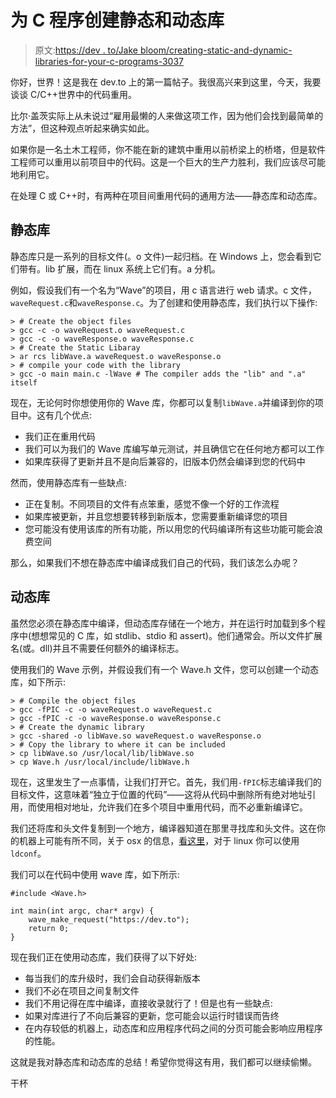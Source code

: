 # 为 C 程序创建静态和动态库

> 原文:[https://dev . to/Jake bloom/creating-static-and-dynamic-libraries-for-your-c-programs-3037](https://dev.to/jakebloom/creating-static-and-dynamic-libraries-for-your-c-programs-3037)

你好，世界！这是我在 dev.to 上的第一篇帖子。我很高兴来到这里，今天，我要谈谈 C/C++世界中的代码重用。

比尔·盖茨实际上从未说过“雇用最懒的人来做这项工作，因为他们会找到最简单的方法”，但这种观点听起来确实如此。

如果你是一名土木工程师，你不能在新的建筑中重用以前桥梁上的桥塔，但是软件工程师可以重用以前项目中的代码。这是一个巨大的生产力胜利，我们应该尽可能地利用它。

在处理 C 或 C++时，有两种在项目间重用代码的通用方法——静态库和动态库。

## 静态库

静态库只是一系列的目标文件(。o 文件)一起归档。在 Windows 上，您会看到它们带有。lib 扩展，而在 linux 系统上它们有。a 分机。

例如，假设我们有一个名为“Wave”的项目，用 c 语言进行 web 请求。c 文件，`waveRequest.c`和`waveResponse.c`。为了创建和使用静态库，我们执行以下操作:

```
> # Create the object files
> gcc -c -o waveRequest.o waveRequest.c
> gcc -c -o waveResponse.o waveResponse.c
> # Create the Static Libaray
> ar rcs libWave.a waveRequest.o waveResponse.o
> # compile your code with the library
> gcc -o main main.c -lWave # The compiler adds the "lib" and ".a" itself 
```

现在，无论何时你想使用你的 Wave 库，你都可以复制`libWave.a`并编译到你的项目中。这有几个优点:

*   我们正在重用代码
*   我们可以为我们的 Wave 库编写单元测试，并且确信它在任何地方都可以工作
*   如果库获得了更新并且不是向后兼容的，旧版本仍然会编译到您的代码中

然而，使用静态库有一些缺点:

*   正在复制。不同项目的文件有点笨重，感觉不像一个好的工作流程
*   如果库被更新，并且您想要转移到新版本，您需要重新编译您的项目
*   您可能没有使用该库的所有功能，所以用您的代码编译所有这些功能可能会浪费空间

那么，如果我们不想在静态库中编译成我们自己的代码，我们该怎么办呢？

## 动态库

虽然您必须在静态库中编译，但动态库存储在一个地方，并在运行时加载到多个程序中(想想常见的 C 库，如 stdlib、stdio 和 assert)。他们通常会。所以文件扩展名(或。dll)并且不需要任何额外的编译标志。

使用我们的 Wave 示例，并假设我们有一个 Wave.h 文件，您可以创建一个动态库，如下所示:

```
> # Compile the object files
> gcc -fPIC -c -o waveRequest.o waveRequest.c
> gcc -fPIC -c -o waveResponse.o waveResponse.c
> # Create the dynamic library
> gcc -shared -o libWave.so waveRequest.o waveResponse.o
> # Copy the library to where it can be included
> cp libWave.so /usr/local/lib/libWave.so
> cp Wave.h /usr/local/include/libWave.h 
```

现在，这里发生了一点事情，让我们打开它。首先，我们用`-fPIC`标志编译我们的目标文件，这意味着“独立于位置的代码”——这将从代码中删除所有绝对地址引用，而使用相对地址，允许我们在多个项目中重用代码，而不必重新编译它。

我们还将库和头文件复制到一个地方，编译器知道在那里寻找库和头文件。这在你的机器上可能有所不同，关于 osx 的信息，[看这里](https://developer.apple.com/library/archive/documentation/DeveloperTools/Conceptual/DynamicLibraries/100-Articles/UsingDynamicLibraries.html)，对于 linux 你可以使用`ldconf`。

我们可以在代码中使用 wave 库，如下所示:

```
#include <Wave.h>

int main(int argc, char* argv) {
    wave_make_request("https://dev.to");
    return 0;
} 
```

现在我们正在使用动态库，我们获得了以下好处:

*   每当我们的库升级时，我们会自动获得新版本
*   我们不必在项目之间复制文件
*   我们不用记得在库中编译，直接收录就行了！但是也有一些缺点:
*   如果对库进行了不向后兼容的更新，您可能会以运行时错误而告终
*   在内存较低的机器上，动态库和应用程序代码之间的分页可能会影响应用程序的性能。

这就是我对静态库和动态库的总结！希望你觉得这有用，我们都可以继续偷懒。

干杯